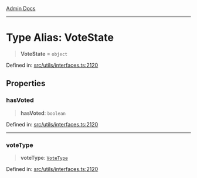 [Admin Docs](/)

***

# Type Alias: VoteState

> **VoteState** = `object`

Defined in: [src/utils/interfaces.ts:2120](https://github.com/PalisadoesFoundation/talawa-admin/blob/main/src/utils/interfaces.ts#L2120)

## Properties

### hasVoted

> **hasVoted**: `boolean`

Defined in: [src/utils/interfaces.ts:2120](https://github.com/PalisadoesFoundation/talawa-admin/blob/main/src/utils/interfaces.ts#L2120)

***

### voteType

> **voteType**: [`VoteType`](../interfaces/VoteType.md)

Defined in: [src/utils/interfaces.ts:2120](https://github.com/PalisadoesFoundation/talawa-admin/blob/main/src/utils/interfaces.ts#L2120)
